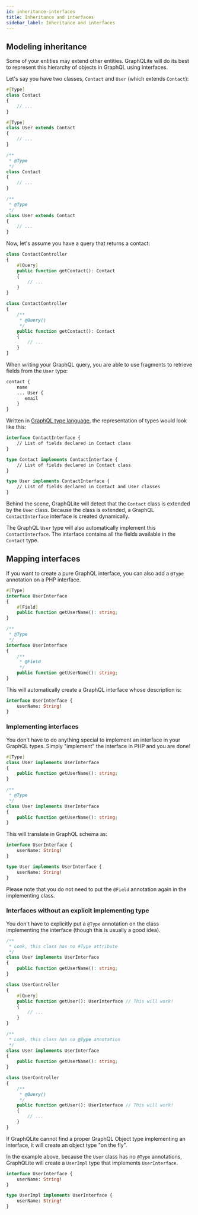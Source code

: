 ```yaml
---
id: inheritance-interfaces
title: Inheritance and interfaces
sidebar_label: Inheritance and interfaces
---
```


## Modeling inheritance

Some of your entities may extend other entities. GraphQLite will do its best to represent this hierarchy of objects in GraphQL using interfaces.

Let's say you have two classes, `Contact` and `User` (which extends `Contact`):

<!--DOCUSAURUS_CODE_TABS-->
<!--PHP 8+-->
```php
#[Type]
class Contact
{
    // ...
}

#[Type]
class User extends Contact
{
    // ...
}
```
<!--PHP 7+-->
```php
/**
 * @Type
 */
class Contact
{
    // ...
}

/**
 * @Type
 */
class User extends Contact
{
    // ...
}
```
<!--END_DOCUSAURUS_CODE_TABS-->

Now, let's assume you have a query that returns a contact:

<!--DOCUSAURUS_CODE_TABS-->
<!--PHP 8+-->
```php
class ContactController
{
    #[Query]
    public function getContact(): Contact
    {
        // ...
    }
}
```
<!--PHP 7+-->
```php
class ContactController
{
    /**
     * @Query()
     */
    public function getContact(): Contact
    {
        // ...
    }
}
```
<!--END_DOCUSAURUS_CODE_TABS-->

When writing your GraphQL query, you are able to use fragments to retrieve fields from the `User` type:

```graphql
contact {
    name
    ... User {
       email
    }
}
``` 

Written in [GraphQL type language](https://graphql.org/learn/schema/#type-language), the representation of types
would look like this:

```graphql
interface ContactInterface {
    // List of fields declared in Contact class
}

type Contact implements ContactInterface {
    // List of fields declared in Contact class
}

type User implements ContactInterface {
    // List of fields declared in Contact and User classes
}
```

Behind the scene, GraphQLite will detect that the `Contact` class is extended by the `User` class. 
Because the class is extended, a GraphQL `ContactInterface` interface is created dynamically.

The GraphQL `User` type will also automatically implement this `ContactInterface`. The interface contains all the fields
available in the `Contact` type.

## Mapping interfaces

If you want to create a pure GraphQL interface, you can also add a `@Type` annotation on a PHP interface.

<!--DOCUSAURUS_CODE_TABS-->
<!--PHP 8+-->
```php
#[Type]
interface UserInterface
{
    #[Field]
    public function getUserName(): string;
}
```
<!--PHP 7+-->
```php
/**
 * @Type
 */
interface UserInterface
{
    /**
     * @Field
     */
    public function getUserName(): string;
}
```
<!--END_DOCUSAURUS_CODE_TABS-->

This will automatically create a GraphQL interface whose description is:

```graphql
interface UserInterface {
    userName: String!
}
```

### Implementing interfaces

You don't have to do anything special to implement an interface in your GraphQL types.
Simply "implement" the interface in PHP and you are done!

<!--DOCUSAURUS_CODE_TABS-->
<!--PHP 8+-->
```php
#[Type]
class User implements UserInterface
{
    public function getUserName(): string;
}
```
<!--PHP 7+-->
```php
/**
 * @Type
 */
class User implements UserInterface
{
    public function getUserName(): string;
}
```
<!--END_DOCUSAURUS_CODE_TABS-->

This will translate in GraphQL schema as:

```graphql
interface UserInterface {
    userName: String!
}

type User implements UserInterface {
    userName: String!
}
```

Please note that you do not need to put the `@Field` annotation again in the implementing class.

### Interfaces without an explicit implementing type

You don't have to explicitly put a `@Type` annotation on the class implementing the interface (though this
is usually a good idea).

<!--DOCUSAURUS_CODE_TABS-->
<!--PHP 8+-->
```php
/**
 * Look, this class has no #Type attribute
 */
class User implements UserInterface
{
    public function getUserName(): string;
}
```

```php
class UserController
{
    #[Query]
    public function getUser(): UserInterface // This will work!
    {
        // ...
    }
}
```
<!--PHP 7+-->
```php
/**
 * Look, this class has no @Type annotation
 */
class User implements UserInterface
{
    public function getUserName(): string;
}
```

```php
class UserController
{
    /**
     * @Query()
     */
    public function getUser(): UserInterface // This will work!
    {
        // ...
    }
}
```
<!--END_DOCUSAURUS_CODE_TABS-->

<div class="alert alert-info">If GraphQLite cannot find a proper GraphQL Object type implementing an interface, it
will create an object type "on the fly".</div>

In the example above, because the `User` class has no `@Type` annotations, GraphQLite will
create a `UserImpl` type that implements `UserInterface`.

```graphql
interface UserInterface {
    userName: String!
}

type UserImpl implements UserInterface {
    userName: String!
}
```
